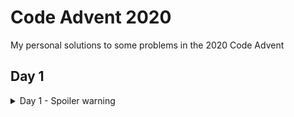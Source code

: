 # Code Advent 2020

My personal solutions to some problems in the 2020 Code Advent

## Day 1

<details>
  <summary>Day 1 - Spoiler warning</summary>

  The problem is basically the classic "two sum" except the output wants multiplication.
  My solution has a time and space complexity of O(n).

  For part two, it's "three sum." I included a call to the two sum solution inside a loop
  so it's O(n^2) time complexity yet still O(n) space complexity.

</details>
